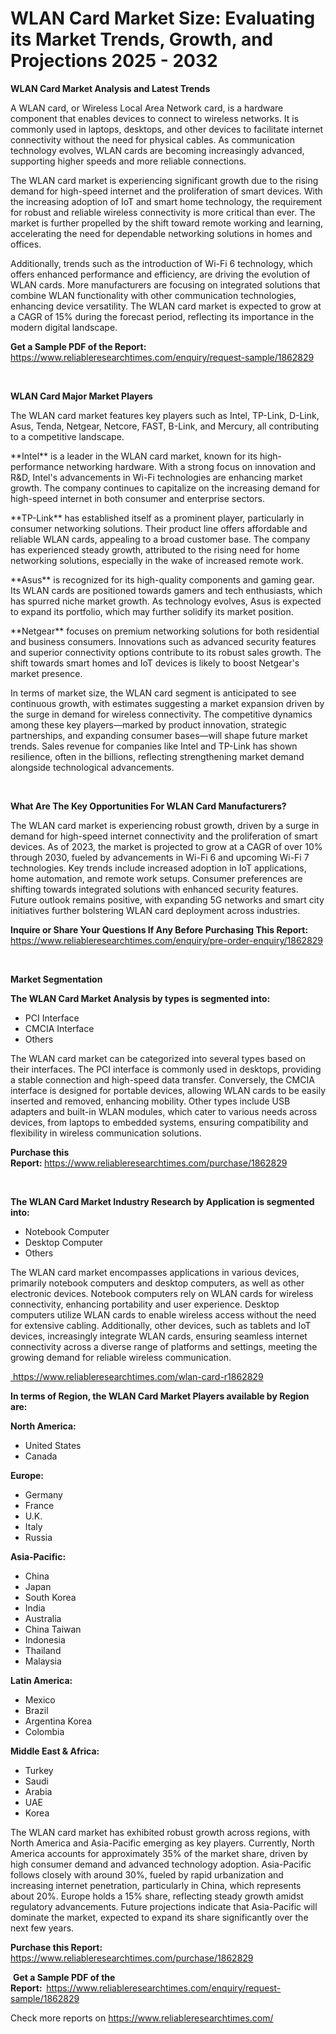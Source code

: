 <p><h1>WLAN Card Market Size: Evaluating its Market Trends, Growth, and Projections 2025 - 2032</h1></p><p><strong>WLAN Card Market Analysis and Latest Trends</strong></p>
<p><p>A WLAN card, or Wireless Local Area Network card, is a hardware component that enables devices to connect to wireless networks. It is commonly used in laptops, desktops, and other devices to facilitate internet connectivity without the need for physical cables. As communication technology evolves, WLAN cards are becoming increasingly advanced, supporting higher speeds and more reliable connections.</p><p>The WLAN card market is experiencing significant growth due to the rising demand for high-speed internet and the proliferation of smart devices. With the increasing adoption of IoT and smart home technology, the requirement for robust and reliable wireless connectivity is more critical than ever. The market is further propelled by the shift toward remote working and learning, accelerating the need for dependable networking solutions in homes and offices.</p><p>Additionally, trends such as the introduction of Wi-Fi 6 technology, which offers enhanced performance and efficiency, are driving the evolution of WLAN cards. More manufacturers are focusing on integrated solutions that combine WLAN functionality with other communication technologies, enhancing device versatility. The WLAN card market is expected to grow at a CAGR of 15% during the forecast period, reflecting its importance in the modern digital landscape.</p></p>
<p><strong>Get a Sample PDF of the Report:&nbsp;</strong> <a href="https://www.reliableresearchtimes.com/enquiry/request-sample/1862829?utm_campaign=3054&utm_medium=2&utm_source=Github&utm_content=ia&utm_term=06042025&utm_id=wlan-card">https://www.reliableresearchtimes.com/enquiry/request-sample/1862829</a></p>
<p>&nbsp;</p>
<p><strong>WLAN Card Major Market Players</strong></p>
<p><p>The WLAN card market features key players such as Intel, TP-Link, D-Link, Asus, Tenda, Netgear, Netcore, FAST, B-Link, and Mercury, all contributing to a competitive landscape. </p><p>**Intel** is a leader in the WLAN card market, known for its high-performance networking hardware. With a strong focus on innovation and R&D, Intel's advancements in Wi-Fi technologies are enhancing market growth. The company continues to capitalize on the increasing demand for high-speed internet in both consumer and enterprise sectors.</p><p>**TP-Link** has established itself as a prominent player, particularly in consumer networking solutions. Their product line offers affordable and reliable WLAN cards, appealing to a broad customer base. The company has experienced steady growth, attributed to the rising need for home networking solutions, especially in the wake of increased remote work.</p><p>**Asus** is recognized for its high-quality components and gaming gear. Its WLAN cards are positioned towards gamers and tech enthusiasts, which has spurred niche market growth. As technology evolves, Asus is expected to expand its portfolio, which may further solidify its market position.</p><p>**Netgear** focuses on premium networking solutions for both residential and business consumers. Innovations such as advanced security features and superior connectivity options contribute to its robust sales growth. The shift towards smart homes and IoT devices is likely to boost Netgear's market presence.</p><p>In terms of market size, the WLAN card segment is anticipated to see continuous growth, with estimates suggesting a market expansion driven by the surge in demand for wireless connectivity. The competitive dynamics among these key players—marked by product innovation, strategic partnerships, and expanding consumer bases—will shape future market trends. Sales revenue for companies like Intel and TP-Link has shown resilience, often in the billions, reflecting strengthening market demand alongside technological advancements.</p></p>
<p>&nbsp;</p>
<p><strong>What Are The Key Opportunities For WLAN Card Manufacturers?</strong></p>
<p><p>The WLAN card market is experiencing robust growth, driven by a surge in demand for high-speed internet connectivity and the proliferation of smart devices. As of 2023, the market is projected to grow at a CAGR of over 10% through 2030, fueled by advancements in Wi-Fi 6 and upcoming Wi-Fi 7 technologies. Key trends include increased adoption in IoT applications, home automation, and remote work setups. Consumer preferences are shifting towards integrated solutions with enhanced security features. Future outlook remains positive, with expanding 5G networks and smart city initiatives further bolstering WLAN card deployment across industries.</p></p>
<p><strong>Inquire or Share Your Questions If Any Before Purchasing This Report:</strong> <a href="https://www.reliableresearchtimes.com/enquiry/pre-order-enquiry/1862829?utm_campaign=3054&utm_medium=2&utm_source=Github&utm_content=ia&utm_term=06042025&utm_id=wlan-card">https://www.reliableresearchtimes.com/enquiry/pre-order-enquiry/1862829</a></p>
<p>&nbsp;</p>
<p><strong>Market Segmentation</strong></p>
<p><strong>The WLAN Card Market Analysis by types is segmented into:</strong></p>
<p><ul><li>PCI Interface</li><li>CMCIA Interface</li><li>Others</li></ul></p>
<p><p>The WLAN card market can be categorized into several types based on their interfaces. The PCI interface is commonly used in desktops, providing a stable connection and high-speed data transfer. Conversely, the CMCIA interface is designed for portable devices, allowing WLAN cards to be easily inserted and removed, enhancing mobility. Other types include USB adapters and built-in WLAN modules, which cater to various needs across devices, from laptops to embedded systems, ensuring compatibility and flexibility in wireless communication solutions.</p></p>
<p><strong>Purchase this Report:&nbsp;</strong><a href="https://www.reliableresearchtimes.com/purchase/1862829?utm_campaign=3054&utm_medium=2&utm_source=Github&utm_content=ia&utm_term=06042025&utm_id=wlan-card">https://www.reliableresearchtimes.com/purchase/1862829</a></p>
<p>&nbsp;</p>
<p><strong>The WLAN Card Market Industry Research by Application is segmented into:</strong></p>
<p><ul><li>Notebook Computer</li><li>Desktop Computer</li><li>Others</li></ul></p>
<p><p>The WLAN card market encompasses applications in various devices, primarily notebook computers and desktop computers, as well as other electronic devices. Notebook computers rely on WLAN cards for wireless connectivity, enhancing portability and user experience. Desktop computers utilize WLAN cards to enable wireless access without the need for extensive cabling. Additionally, other devices, such as tablets and IoT devices, increasingly integrate WLAN cards, ensuring seamless internet connectivity across a diverse range of platforms and settings, meeting the growing demand for reliable wireless communication.</p></p>
<p><a href="https://www.reliableresearchtimes.com/wlan-card-r1862829?utm_campaign=3054&utm_medium=2&utm_source=Github&utm_content=ia&utm_term=06042025&utm_id=wlan-card">&nbsp;https://www.reliableresearchtimes.com/wlan-card-r1862829</a></p>
<p><strong>In terms of Region, the WLAN Card Market Players available by Region are:</strong></p>
<p>
    <p> <strong> North America: </strong>
        <ul>
            <li>United States</li>
            <li>Canada</li>
        </ul>
        </p> 
    <p> <strong> Europe: </strong>
        <ul>
            <li>Germany</li>
            <li>France</li>
            <li>U.K.</li>
            <li>Italy</li>
            <li>Russia</li>
        </ul>
        </p> 
    <p> <strong> Asia-Pacific: </strong>
        <ul>
            <li>China</li>
            <li>Japan</li>
            <li>South Korea</li>
            <li>India</li>
            <li>Australia</li>
            <li>China Taiwan</li>
            <li>Indonesia</li>
            <li>Thailand</li>
            <li>Malaysia</li>
        </ul>
        </p> 
    <p> <strong> Latin America: </strong>
        <ul>
            <li>Mexico</li>
            <li>Brazil</li>
            <li>Argentina Korea</li>
            <li>Colombia</li>
        </ul>
        </p> 
    <p> <strong> Middle East & Africa: </strong>
        <ul>
            <li>Turkey</li>
            <li>Saudi</li>
            <li>Arabia</li>
            <li>UAE</li>
            <li>Korea</li>
        </ul>
    </p>
    </p>
<p><p>The WLAN card market has exhibited robust growth across regions, with North America and Asia-Pacific emerging as key players. Currently, North America accounts for approximately 35% of the market share, driven by high consumer demand and advanced technology adoption. Asia-Pacific follows closely with around 30%, fueled by rapid urbanization and increasing internet penetration, particularly in China, which represents about 20%. Europe holds a 15% share, reflecting steady growth amidst regulatory advancements. Future projections indicate that Asia-Pacific will dominate the market, expected to expand its share significantly over the next few years.</p></p>
<p><strong>Purchase this Report: </strong><a href="https://www.reliableresearchtimes.com/purchase/1862829?utm_campaign=3054&utm_medium=2&utm_source=Github&utm_content=ia&utm_term=06042025&utm_id=wlan-card">https://www.reliableresearchtimes.com/purchase/1862829</a></p>
<p>&nbsp;<strong>Get a Sample PDF of the Report:&nbsp;&nbsp;</strong><a href="https://www.reliableresearchtimes.com/enquiry/request-sample/1862829?utm_campaign=3054&utm_medium=2&utm_source=Github&utm_content=ia&utm_term=06042025&utm_id=wlan-card">https://www.reliableresearchtimes.com/enquiry/request-sample/1862829</a></p>
<p><strong></strong></p>
<p>Check more reports on <a href="https://www.reliableresearchtimes.com/?utm_campaign=3054&utm_medium=2&utm_source=Github&utm_content=ia&utm_term=06042025&utm_id=wlan-card">https://www.reliableresearchtimes.com/</a></p>